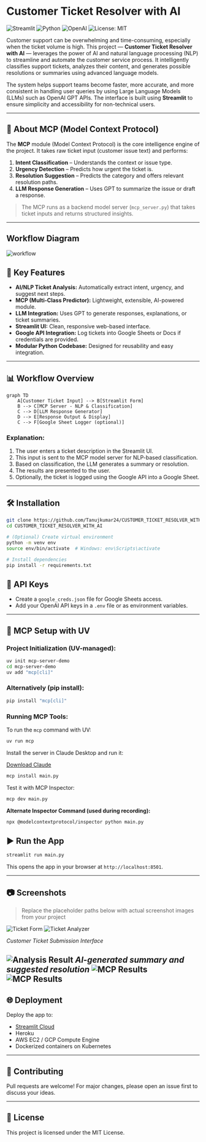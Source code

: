 
# Customer Ticket Resolver with AI

![Streamlit](https://img.shields.io/badge/Streamlit-FF4B4B?style=flat&logo=streamlit&logoColor=white)
![Python](https://img.shields.io/badge/Python-3670A0?style=flat&logo=python&logoColor=white)
![OpenAI](https://img.shields.io/badge/OpenAI-412991?style=flat&logo=openai&logoColor=white)
![License: MIT](https://img.shields.io/badge/License-MIT-yellow.svg)

Customer support can be overwhelming and time-consuming, especially when the ticket volume is high. This project — **Customer Ticket Resolver with AI** — leverages the power of AI and natural language processing (NLP) to streamline and automate the customer service process. It intelligently classifies support tickets, analyzes their content, and generates possible resolutions or summaries using advanced language models.

The system helps support teams become faster, more accurate, and more consistent in handling user queries by using Large Language Models (LLMs) such as OpenAI GPT APIs. The interface is built using **Streamlit** to ensure simplicity and accessibility for non-technical users.

---

## 🧠 About MCP (Model Context Protocol)

The **MCP** module (Model Context Protocol) is the core intelligence engine of the project. It takes raw ticket input (customer issue text) and performs:

1. **Intent Classification** – Understands the context or issue type.
2. **Urgency Detection** – Predicts how urgent the ticket is.
3. **Resolution Suggestion** – Predicts the category and offers relevant resolution paths.
4. **LLM Response Generation** – Uses GPT to summarize the issue or draft a response.

> The MCP runs as a backend model server (`mcp_server.py`) that takes ticket inputs and returns structured insights.

---
## Workflow Diagram
![workflow](https://github.com/Tanujkumar24/CUSTOMER_TICKET_RESOLVER_WITH_AI/blob/main/diagram.png)

## 🚀 Key Features

- **AI/NLP Ticket Analysis:** Automatically extract intent, urgency, and suggest next steps.
- **MCP (Multi-Class Predictor):** Lightweight, extensible, AI-powered module.
- **LLM Integration:** Uses GPT to generate responses, explanations, or ticket summaries.
- **Streamlit UI:** Clean, responsive web-based interface.
- **Google API Integration:** Log tickets into Google Sheets or Docs if credentials are provided.
- **Modular Python Codebase:** Designed for reusability and easy integration.

---

## 📊 Workflow Overview

```
graph TD
    A[Customer Ticket Input] --> B[Streamlit Form]
    B --> C[MCP Server - NLP & Classification]
    C --> D[LLM Response Generator]
    D --> E[Response Output & Display]
    C --> F[Google Sheet Logger (optional)]
```

### Explanation:
1. The user enters a ticket description in the Streamlit UI.
2. This input is sent to the MCP model server for NLP-based classification.
3. Based on classification, the LLM generates a summary or resolution.
4. The results are presented to the user.
5. Optionally, the ticket is logged using the Google API into a Google Sheet.

---

## 🛠️ Installation

```bash
git clone https://github.com/Tanujkumar24/CUSTOMER_TICKET_RESOLVER_WITH_AI.git
cd CUSTOMER_TICKET_RESOLVER_WITH_AI

# (Optional) Create virtual environment
python -m venv env
source env/bin/activate  # Windows: env\Scripts\activate

# Install dependencies
pip install -r requirements.txt
```

## 🔐 API Keys

- Create a `google_creds.json` file for Google Sheets access.
- Add your OpenAI API keys in a `.env` file or as environment variables.

---
## 🚀 MCP Setup with UV

### Project Initialization (UV-managed):

```bash
uv init mcp-server-demo
cd mcp-server-demo
uv add "mcp[cli]"
```

### Alternatively (pip install):

```bash
pip install "mcp[cli]"
```

### Running MCP Tools:

To run the `mcp` command with UV:

```bash
uv run mcp
```

Install the server in Claude Desktop and run it:

[Download Claude](https://claude.ai/download)

```bash
mcp install main.py
```

Test it with MCP Inspector:

```bash
mcp dev main.py
```

**Alternate Inspector Command (used during recording):**

```bash
npx @modelcontextprotocol/inspector python main.py
```
## ▶️ Run the App

```bash
streamlit run main.py
```

This opens the app in your browser at `http://localhost:8501`.

---

## 📷 Screenshots

> Replace the placeholder paths below with actual screenshot images from your project

![Ticket Form](https://github.com/Tanujkumar24/CUSTOMER_TICKET_RESOLVER_WITH_AI/blob/main/Screenshot%20(220).png)
![Ticket Analyzer](https://github.com/Tanujkumar24/CUSTOMER_TICKET_RESOLVER_WITH_AI/blob/main/Screenshot%20(222).png)

*Customer Ticket Submission Interface*

![Analysis Result](https://github.com/Tanujkumar24/CUSTOMER_TICKET_RESOLVER_WITH_AI/blob/main/Screenshot%20(224).png)
*AI-generated summary and suggested resolution*
![MCP Results](https://github.com/Tanujkumar24/CUSTOMER_TICKET_RESOLVER_WITH_AI/blob/main/Screenshot%20(225).png)
![MCP Results](https://github.com/Tanujkumar24/CUSTOMER_TICKET_RESOLVER_WITH_AI/blob/main/Screenshot%20(226).png)
---

## 🌐 Deployment

Deploy the app to:
- [Streamlit Cloud](https://streamlit.io/cloud)
- Heroku
- AWS EC2 / GCP Compute Engine
- Dockerized containers on Kubernetes

---

## 🤝 Contributing

Pull requests are welcome! For major changes, please open an issue first to discuss your ideas.

---

## 📄 License

This project is licensed under the MIT License.
